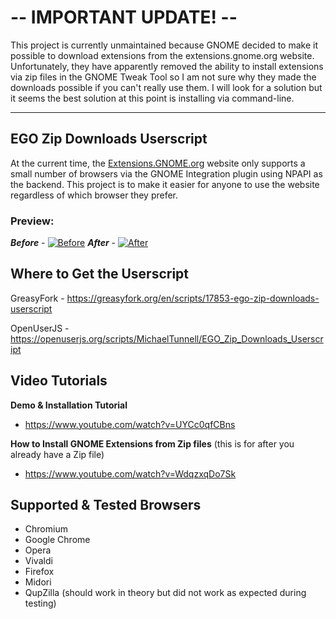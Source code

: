# -- IMPORTANT UPDATE! --
This project is currently unmaintained because GNOME decided to make it possible to download extensions from the extensions.gnome.org website. Unfortunately, they have apparently removed the ability to install extensions via zip files in the GNOME Tweak Tool so I am not sure why they made the downloads possible if you can't really use them. I will look for a solution but it seems the best solution at this point is installing via command-line.

-------------------

## EGO Zip Downloads Userscript
At the current time, the [Extensions.GNOME.org](https://extensions.gnome.org/) website only supports a small number of browsers via the GNOME Integration plugin using NPAPI as the backend. This project is to make it easier for anyone to use the website regardless of which browser they prefer.

### Preview:
***Before*** - [![Before](https://greasyfork.org/system/screenshots/screenshots/000/006/767/thumb/ego-zip-downloads-before.png?1489607481)](https://greasyfork.org/system/screenshots/screenshots/000/006/767/original/ego-zip-downloads-before.png?1489607481)
 ***After*** - [![After](https://greasyfork.org/system/screenshots/screenshots/000/006/768/thumb/ego-zip-downloads-after.png?1489607481)](https://greasyfork.org/system/screenshots/screenshots/000/006/768/original/ego-zip-downloads-after.png?1489607481)

## Where to Get the Userscript

GreasyFork - https://greasyfork.org/en/scripts/17853-ego-zip-downloads-userscript

OpenUserJS - https://openuserjs.org/scripts/MichaelTunnell/EGO_Zip_Downloads_Userscript

## Video Tutorials

**Demo & Installation Tutorial**
- https://www.youtube.com/watch?v=UYCc0qfCBns

**How to Install GNOME Extensions from Zip files** (this is for after you already have a Zip file)
- https://www.youtube.com/watch?v=WdqzxqDo7Sk

## Supported & Tested Browsers

- Chromium
- Google Chrome
- Opera
- Vivaldi
- Firefox
- Midori
- QupZilla (should work in theory but did not work as expected during testing)
